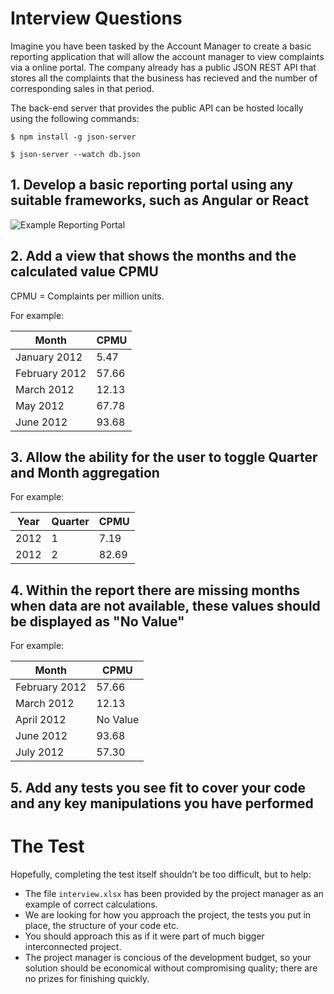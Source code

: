 # Interview Questions #

Imagine you have been tasked by the Account Manager to create a basic reporting application that will allow the account manager to view complaints via a online portal.
The company already has a public JSON REST API that stores all the complaints that the business has recieved and the number of corresponding sales in that period.

The back-end server that provides the public API can be hosted locally using the following commands:

```shell
$ npm install -g json-server

$ json-server --watch db.json
```

## 1. Develop a basic reporting portal using any suitable frameworks, such as Angular or React

![Example Reporting Portal](/example-2.png "Example Reporting Portal")

## 2. Add a view that shows the months and the calculated value CPMU

CPMU = Complaints per million units.

For example:

|Month       | CPMU|
|---------- | ----------|
|January 2012|	5.47|
|February 2012|	57.66|
|March 2012|	12.13|
|May 2012|	67.78|
|June 2012|	93.68|

## 3. Allow the ability for the user to toggle Quarter and Month aggregation

For example:

| Year |Quarter       | CPMU|
|---------- |---------- | ----------|
| 2012 |1|	7.19|
| 2012 |2|	82.69|


## 4. Within the report there are missing months when data are not available, these values should be displayed as "No Value"

For example:

|Month       | CPMU
|---------- | ----------|
|February 2012|	57.66|
|March 2012|	12.13|
|April 2012|	No Value |
|June 2012|	93.68|
|July 2012|	57.30|

## 5. Add any tests you see fit to cover your code and any key manipulations you have performed

# The Test #
Hopefully, completing the test itself shouldn’t be too difficult, but to help:
- The file `interview.xlsx` has been provided by the project manager as an example of correct calculations.
- We are looking for how you approach the project, the tests you put in place, the structure of your code etc.
- You should approach this as if it were part of much bigger interconnected project.
- The project manager is concious of the development budget, so your solution should be economical without compromising quality; there are no prizes for finishing quickly.
